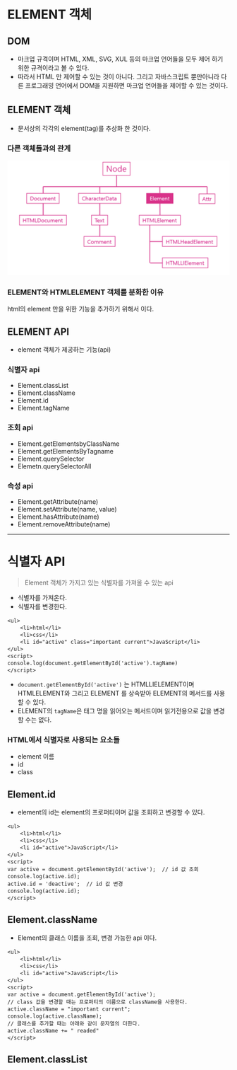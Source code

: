 # ELEMENT 객체

## DOM
* 마크업 규격이며 HTML, XML, SVG, XUL 등의 마크업 언어들을 모두 제어 하기 위한 규격이라고 볼 수 있다.
* 따라서 HTML 만 제어할 수 있는 것이 아니다. 그리고 자바스크립트 뿐만아니라 다른 프로그래밍 언어에서 DOM을 지원하면 마크업 언어들을 제어할 수 있는 것이다.

## ELEMENT 객체

* 문서상의 각각의 element(tag)를 추상화 한 것이다. 

### 다른 객체들과의 관계

![img24](./img/img24.png)

### ELEMENT와 HTMLELEMENT 객체를 분화한 이유

html의 element 만을 위한 기능을 추가하기 위해서 이다. 

## ELEMENT API

* element 객체가 제공하는 기능(api)

### 식별자 api

* Element.classList
* Element.className
* Element.id
* Element.tagName

### 조회 api
* Element.getElementsbyClassName
* Element.getElementsByTagname
* Element.querySelector
* Elemetn.querySelectorAll

### 속성 api
* Element.getAttribute(name)
* Element.setAttribute(name, value)
* Element.hasAttribute(name)
* Element.removeAttribute(name)

---

# 식별자 API

> Element 객체가 가지고 있는 식별자를 가져올 수 있는 api

* 식별자를 가져온다.
* 식별자를 변경한다.

~~~
<ul>
    <li>html</li>
    <li>css</li>
    <li id="active" class="important current">JavaScript</li>
</ul>
<script>
console.log(document.getElementById('active').tagName)
</script>
~~~

* `document.getElementById('active')` 는 HTMLLIELEMENT이며 HTMLELEMENT와 그리고 ELEMENT 를 상속받아 ELEMENT의 메서드를 사용할 수 있다. 
* ELEMENT의 `tagName`은 태그 명을 읽어오는 메서드이며 읽기전용으로 값을 변경할 수는 없다. 

### HTML에서 식별자로 사용되는 요소들
* element 이름
* id
* class 

## Element.id

* element의 id는 element의 프로퍼티이며 값을 조회하고 변경할 수 있다.

~~~
<ul>
    <li>html</li>
    <li>css</li>
    <li id="active">JavaScript</li>
</ul>
<script>
var active = document.getElementById('active');  // id 값 조회
console.log(active.id);
active.id = 'deactive';  // id 값 변경 
console.log(active.id);
</script>
~~~

## Element.className

* Element의 클래스 이름을 조회, 변경 가능한 api 이다. 

~~~
<ul>
    <li>html</li>
    <li>css</li>
    <li id="active">JavaScript</li>
</ul>
<script>
var active = document.getElementById('active');
// class 값을 변경할 때는 프로퍼티의 이름으로 className을 사용한다.
active.className = "important current";
console.log(active.className);
// 클래스를 추가할 때는 아래와 같이 문자열의 더한다.
active.className += " readed"
</script>
~~~

## Element.classList

~~~

~~~